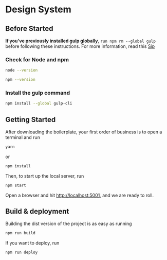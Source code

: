 # Design System

## Before Started

**If you've previously installed gulp globally**, `run npm rm --global gulp` before following these instructions. For more information, read this [Sip](https://medium.com/gulpjs/gulp-sips-command-line-interface-e53411d4467)

### Check for Node and npm

```bash
node --version
```

```bash
npm --version
```

### Install the gulp command

```bash
npm install --global gulp-cli
```

## Getting Started

After downloading the boilerplate, your first order of business is to open a terminal and run

```bash
yarn
```

or

```bash
npm install
```

Then, to start up the local server, run

```bash
npm start
```

Open a browser and hit [http://localhost:5001](http://localhost:5001), and we are ready to roll.

## Build & deployment

Building the dist version of the project is as easy as running

```bash
npm run build
```

If you want to deploy, run

```bash
npm run deploy
```
